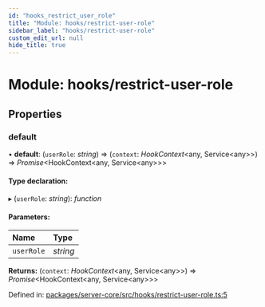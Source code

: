 ```yaml
---
id: "hooks_restrict_user_role"
title: "Module: hooks/restrict-user-role"
sidebar_label: "hooks/restrict-user-role"
custom_edit_url: null
hide_title: true
---
```


# Module: hooks/restrict-user-role

## Properties

### default

• **default**: (`userRole`: *string*) => (`context`: *HookContext*<any, Service<any\>\>) => *Promise*<HookContext<any, Service<any\>\>\>

#### Type declaration:

▸ (`userRole`: *string*): *function*

#### Parameters:

Name | Type |
:------ | :------ |
`userRole` | *string* |

**Returns:** (`context`: *HookContext*<any, Service<any\>\>) => *Promise*<HookContext<any, Service<any\>\>\>

Defined in: [packages/server-core/src/hooks/restrict-user-role.ts:5](https://github.com/xr3ngine/xr3ngine/blob/a16a45d7e/packages/server-core/src/hooks/restrict-user-role.ts#L5)
